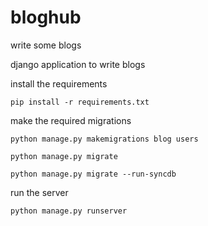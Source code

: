 # bloghub
write some blogs

django application to write blogs

install the requirements
```
pip install -r requirements.txt
```

make the required migrations
```
python manage.py makemigrations blog users
```
```
python manage.py migrate
```
```
python manage.py migrate --run-syncdb
```

run the server
```
python manage.py runserver
```